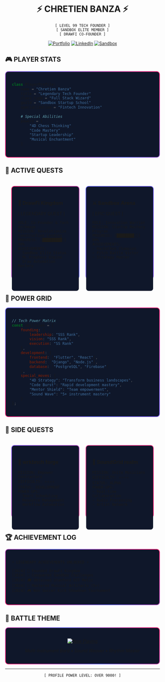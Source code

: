 # <div align="center">⚡ CHRETIEN BANZA ⚡</div>

<div align="center">

```
[ LEVEL 99 TECH FOUNDER ]
[ SANDBOX ELITE MEMBER ]
[ DRAWFI CO-FOUNDER ]
```

[![Portfolio](https://img.shields.io/badge/VIEW_QUEST_LOG-FF1970?style=for-the-badge&logoColor=white)](https://chretienb.github.io/)
[![LinkedIn](https://img.shields.io/badge/JOIN_PARTY-0A66C2?style=for-the-badge&logo=linkedin&logoColor=white)](https://www.linkedin.com/in/chretien-banza-042831242)
[![Sandbox](https://img.shields.io/badge/ENTER_SANDBOX-6366F1?style=for-the-badge&logoColor=white)](https://www.playsandbox.com/)

</div>

## 🎮 PLAYER STATS

<div style="background: linear-gradient(45deg, #FF1970, #6366F1, #FF1970); padding: 2px; border-radius: 10px;">
<div style="background: #0F172A; padding: 20px; border-radius: 8px;">

```python
class PlayerProfile:
    name = "Chretien Banza"
    title = "Legendary Tech Founder"
    class_type = "Full Stack Wizard"
    guild = "Sandbox Startup School"
    specialization = "Fintech Innovation"
    
    # Special Abilities
    powers = [
        "4D Chess Thinking",
        "Code Mastery",
        "Startup Leadership",
        "Musical Enchantment"
    ]
```

</div>
</div>

## 🎯 ACTIVE QUESTS

<div style="display: grid; grid-template-columns: repeat(2, 1fr); gap: 20px; padding: 20px;">

<div style="background: linear-gradient(135deg, #FF1970 0%, #6366F1 100%); padding: 2px; border-radius: 10px;">
<div style="background: #0F172A; padding: 20px; border-radius: 8px; height: 100%;">
<h3>🏰 DrawFi Kingdom</h3>
<p>[ LEGENDARY QUEST ]</p>

```
ROLE: Co-Founder & Tech Archmage
MISSION: Revolutionize Construction Lending
PROGRESS: [█████████░] 90%
ACHIEVEMENTS: 
➢ Sandbox Elite Status
➢ ML Prophecy Engine
➢ Draw Automation Mastery
```
</div>
</div>

<div style="background: linear-gradient(135deg, #6366F1 0%, #8B5CF6 100%); padding: 2px; border-radius: 10px;">
<div style="background: #0F172A; padding: 20px; border-radius: 8px; height: 100%;">
<h3>⚔️ Sandbox Arena</h3>
<p>[ EPIC QUEST ]</p>

```
ROLE: Innovation Warrior
MISSION: Startup Mastery Program
PROGRESS: [████████░░] 80%
ACHIEVEMENTS:
➢ Hackathon Champion
➢ Pitch Battle Victor
➢ Strategy Master
```
</div>
</div>

</div>

## 💫 POWER GRID

<div style="background: linear-gradient(45deg, #FF1970, #6366F1, #8B5CF6, #FF1970); padding: 2px; border-radius: 10px;">
<div style="background: #0F172A; padding: 20px; border-radius: 8px;">

```javascript
// Tech Power Matrix
const abilities = {
    founding: {
        leadership: "SSS Rank",
        vision: "SSS Rank",
        execution: "SS Rank"
    },
    development: {
        frontend: ["Flutter", "React"],
        backend: ["Django", "Node.js"],
        database: ["PostgreSQL", "Firebase"]
    },
    special_moves: {
        "4D Strategy": "Transform business landscapes",
        "Code Burst": "Rapid development mastery",
        "Mentor Shield": "Team empowerment",
        "Sound Wave": "5+ instrument mastery"
    }
};
```

</div>
</div>

## 🎲 SIDE QUESTS

<div style="display: grid; grid-template-columns: repeat(2, 1fr); gap: 20px; padding: 20px;">

<div style="background: linear-gradient(135deg, #8B5CF6 0%, #EC4899 100%); padding: 2px; border-radius: 10px;">
<div style="background: #0F172A; padding: 20px; border-radius: 8px; height: 100%;">
<h3>📱 wrkbnch forge</h3>

```
MISSION: Empower Contractors
DIFFICULTY: ⭐⭐⭐⭐
STATUS: DEVELOPMENT
POWER-UPS:
➢ Smart Scheduling
➢ Resource Management
➢ Workflow Automation
```
</div>
</div>

<div style="background: linear-gradient(135deg, #EC4899 0%, #FF1970 100%); padding: 2px; border-radius: 10px;">
<div style="background: #0F172A; padding: 20px; border-radius: 8px; height: 100%;">
<h3>🎵 SoundGrid realm</h3>

```
MISSION: Unite Musicians
DIFFICULTY: ⭐⭐⭐⭐
STATUS: ALPHA
POWER-UPS:
➢ Real-time Collaboration
➢ Audio Processing
➢ Artist Network
```
</div>
</div>

</div>

## 🏆 ACHIEVEMENT LOG

<div style="background: linear-gradient(45deg, #FF1970, #6366F1, #FF1970); padding: 2px; border-radius: 10px;">
<div style="background: #0F172A; padding: 20px; border-radius: 8px;">

```
⚡ LEGENDARY ACHIEVEMENTS UNLOCKED ⚡

[2024] 🏰 Founded DrawFi Kingdom
[2024] ⚔️ Conquered Sandbox Challenges
[2024] 🎓 Obtained Stanford UIF Relic
[2024] 🎵 Mastered Musical Artifacts (5+)
[2024] 🎮 Won Soccer Kick Showdown Tournament
```

</div>
</div>

## 🎵 BATTLE THEME

<div align="center" style="background: linear-gradient(45deg, #FF1970, #6366F1, #FF1970); padding: 2px; border-radius: 10px;">
<div style="background: #0F172A; padding: 20px; border-radius: 8px;">

[![Now Playing](https://spotify-github-profile.vercel.app/api/view?uid=chretienbanza&cover_image=true&theme=natemoo-re&show_offline=false&background_color=0F172A&interchange=true&bar_color=FF1970)](https://github.com/kittinan/spotify-github-profile)

*Multi-Instrument Bard • Sound Weaver • Rhythm Master*

</div>
</div>

---

<div align="center">

```
[ PROFILE POWER LEVEL: OVER 9000! ]
```

</div>
